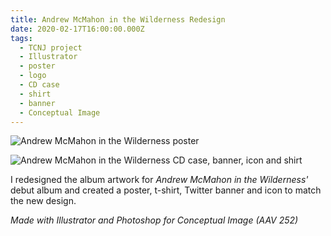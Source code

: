 ```yaml
---
title: Andrew McMahon in the Wilderness Redesign
date: 2020-02-17T16:00:00.000Z
tags:
  - TCNJ project
  - Illustrator
  - poster
  - logo
  - CD case
  - shirt
  - banner
  - Conceptual Image
---
```

![Andrew McMahon in the Wilderness poster](/assets/andrew-mcmahon-project-1.png "Andrew McMahon in the Wilderness poster")

![Andrew McMahon in the Wilderness CD case, banner, icon and shirt](/assets/andrew-mcmahon-2.png "Andrew McMahon in the Wilderness CD case, banner, icon and shirt")

I redesigned the album artwork for *Andrew McMahon in the Wilderness'* debut album and created a poster, t-shirt, Twitter banner and icon to match the new design.

*Made with Illustrator and Photoshop for Conceptual Image (AAV 252)*